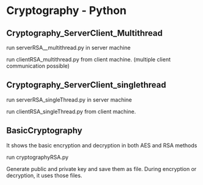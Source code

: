 # Cryptography - Python

## Cryptography_ServerClient_Multithread
run serverRSA__multithread.py in server machine

run clientRSA_multithread.py from client machine. (multiple client communication possible)


## Cryptography_ServerClient_singlethread
run serverRSA_singleThread.py in server machine

run clientRSA_singleThread.py from client machine. 

## BasicCryptography
It shows the basic encryption and decryption in both AES and RSA methods

run cryptographyRSA.py

Generate public and private key and save them as file. During encryption or decryption, it uses those files.





